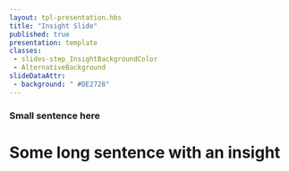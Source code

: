 ```yaml
---
layout: tpl-presentation.hbs
title: "Insight Slide"
published: true
presentation: template
classes:
 - slides-step_InsightBackgroundColor
 - AlternativeBackground
slideDataAttr:
 - background: " #DE2728"
---
```


<div class="TitleAligner TitleAligner-CenterCenter u-center-text">
    <div>
         <h3 class="AlternativeBackground-subtitle slides-step_InsightBackgroundColor-subtitle u-serif">Small sentence here</h3>
        <h1 class="SlideMainTitle AlternativeBackground-title slides-step_InsightBackgroundColor-title u-serif">Some long sentence with an insight </h1>
    </div>
</div>
